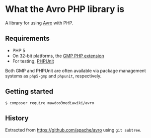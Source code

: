 What the Avro PHP library is
============================

A library for using [Avro](http://avro.apache.org/) with PHP.

Requirements
------------
 * PHP 5
 * On 32-bit platforms, the [GMP PHP extension](http://php.net/gmp)
 * For testing, [PHPUnit](http://www.phpunit.de/)

Both GMP and PHPUnit are often available via package management
systems as `php5-gmp` and `phpunit`, respectively.

Getting started
---------------
```
$ composer require mawdoo3mediawiki/avro
```

History
-------
Extracted from https://github.com/apache/avro using `git subtree`.
